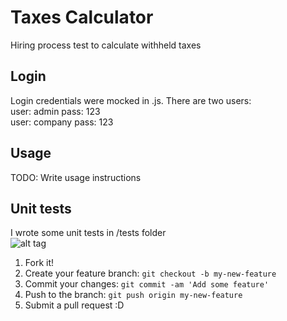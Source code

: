 # Taxes Calculator

Hiring process test to calculate withheld taxes

## Login

Login credentials were mocked in .js. There are two users:<br>
user: admin		pass: 123<br>
user: company	pass: 123

## Usage

TODO: Write usage instructions

## Unit tests
I wrote some unit tests in /tests folder<br>
![alt tag](https://s18.postimg.org/tvy1jpowp/tests.png)

1. Fork it!
2. Create your feature branch: `git checkout -b my-new-feature`
3. Commit your changes: `git commit -am 'Add some feature'`
4. Push to the branch: `git push origin my-new-feature`
5. Submit a pull request :D